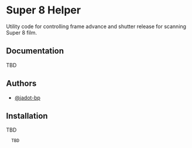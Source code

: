 # Super 8 Helper

Utility code for controlling frame advance and shutter release for scanning Super 8 film.

## Documentation

TBD


## Authors

- [@jadot-bp](https://www.github.com/jadot-bp)


## Installation

TBD

```bash
  TBD
```
    

